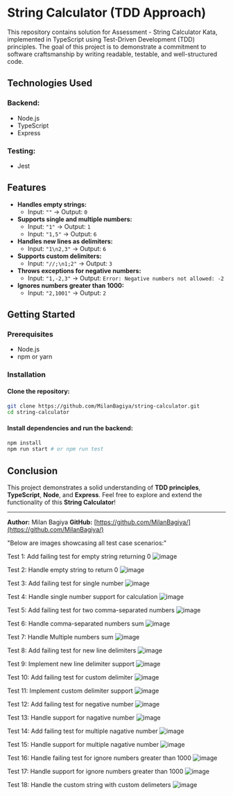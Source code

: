 # String Calculator  (TDD Approach)
This repository contains solution for Assessment - String Calculator Kata, implemented in TypeScript using Test-Driven Development (TDD) principles. The goal of this project is to demonstrate a commitment to software craftsmanship by writing readable, testable, and well-structured code.

## Technologies Used

### Backend:
- Node.js
- TypeScript
- Express

### Testing:
- Jest

## Features

- **Handles empty strings:**
  - Input: `""` → Output: `0`
- **Supports single and multiple numbers:**
  - Input: `"1"` → Output: `1`
  - Input: `"1,5"` → Output: `6`
- **Handles new lines as delimiters:**
  - Input: `"1\n2,3"` → Output: `6`
- **Supports custom delimiters:**
  - Input: `"//;\n1;2"` → Output: `3`
- **Throws exceptions for negative numbers:**
  - Input: `"1,-2,3"` → Output: `Error: Negative numbers not allowed: -2`
- **Ignores numbers greater than 1000:**
  - Input: `"2,1001"` → Output: `2`

## Getting Started

### Prerequisites
- Node.js
- npm or yarn

### Installation

#### Clone the repository:
```sh
git clone https://github.com/MilanBagiya/string-calculator.git
cd string-calculator
```

#### Install dependencies and run the backend:
```sh
npm install
npm run start # or npm run test
```

## Conclusion
This project demonstrates a solid understanding of **TDD principles**, **TypeScript**, **Node**, and **Express**.
Feel free to explore and extend the functionality of this **String Calculator**!

---
**Author:** Milan Bagiya
**GitHub:** [https://github.com/MilanBagiya/](https://github.com/MilanBagiya/)

"Below are images showcasing all test case scenarios:"

Test 1: Add failing test for empty string returning 0
![image](https://github.com/user-attachments/assets/31148c11-91ab-489d-8683-fb34b272867a)

Test 2: Handle empty string to return 0
![image](https://github.com/user-attachments/assets/7cf7bc01-263f-41d0-a45d-8cfd848f4177)

Test 3: Add failing test for single number
![image](https://github.com/user-attachments/assets/9058e540-dc78-4c06-9d67-d0ebba6e804f)

Test 4: Handle single number support for calculation
![image](https://github.com/user-attachments/assets/e67b2852-ea39-4e34-829c-12a09c7524ea)

Test 5: Add failing test for two comma-separated numbers
![image](https://github.com/user-attachments/assets/3ee14c1d-e618-4cd5-98ac-7d90495624f6)

Test 6: Handle comma-separated numbers sum
![image](https://github.com/user-attachments/assets/63a949a8-10c4-4b9e-8597-817b3ff4cdc2)

Test 7: Handle Multiple numbers sum
![image](https://github.com/user-attachments/assets/99fe9b54-c8c6-44b0-a80c-275162b8ab1f)

Test 8: Add failing test for new line delimiters
![image](https://github.com/user-attachments/assets/d0e46c8a-3155-4d30-a67b-93075e8083f6)

Test 9: Implement new line delimiter support
![image](https://github.com/user-attachments/assets/a4915ef1-c514-4d81-8e9f-fabeb959f8da)

Test 10: Add failing test for custom delimiter
![image](https://github.com/user-attachments/assets/9803ad41-7305-4a5d-8076-8bdcdc872e47)

Test 11: Implement custom delimiter support
![image](https://github.com/user-attachments/assets/d430ffd4-1f5d-489b-8a04-7a7d3316d0eb)

Test 12: Add failing test for negative number
![image](https://github.com/user-attachments/assets/a5c10ac7-00ed-48a7-9946-4818a2a3cd5c)

Test 13: Handle support for nagative number 
![image](https://github.com/user-attachments/assets/a2d21234-73f7-47f8-96ad-3b4fa340c264)

Test 14: Add failing test for multiple nagative number
![image](https://github.com/user-attachments/assets/ecf84062-2383-40f3-a26f-caa29dace715)

Test 15: Handle support for multiple nagative number
![image](https://github.com/user-attachments/assets/60c5a810-b69d-4b25-b5f4-acabbec18c86)

Test 16: Handle failing test for ignore numbers greater than 1000
![image](https://github.com/user-attachments/assets/51870b48-297f-4540-b7bb-e13148c65031)

Test 17: Handle support for ignore numbers greater than 1000
![image](https://github.com/user-attachments/assets/8248ff54-0957-420f-be1e-209856549331)

Test 18: Handle the custom string with custom delimeters
![image](https://github.com/user-attachments/assets/33fa2df4-ce2e-4476-b627-dd4ce64a1b50)


